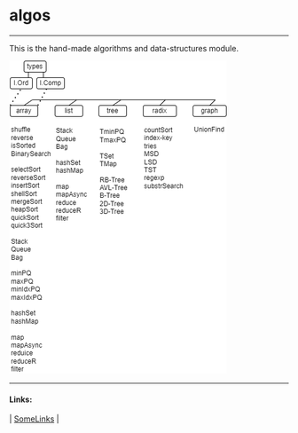 # **algos**
----

This is the hand-made algorithms and data-structures module.

![Types and func scheme](https://raw.githubusercontent.com/kselnaag/algos/master/pics/algos.png "Types and func scheme")

----
#### **Links**: 
| [SomeLinks](https://ww1.microchip.com/downloads/en/DeviceDoc/Atmel-2486-8-bit-AVR-microcontroller-ATmega8_L_datasheet.pdf "SomeLinks") |